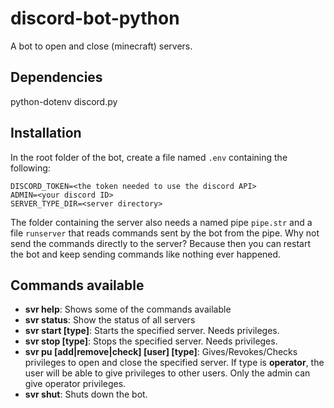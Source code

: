 # discord-bot-python
A bot to open and close (minecraft) servers.

## Dependencies
python-dotenv
discord.py

## Installation

In the root folder of the bot, create a file named `.env` containing the following:

```
DISCORD_TOKEN=<the token needed to use the discord API>
ADMIN=<your discord ID>
SERVER_TYPE_DIR=<server directory>
```

The folder containing the server also needs a named pipe `pipe.str` and a file `runserver` that reads commands sent by the bot from the pipe.
Why not send the commands directly to the server? Because then you can restart the bot and keep sending commands like nothing ever happened.

## Commands available

+ **svr help**: Shows some of the commands available
+ **svr status**: Show the status of all servers
+ **svr start [type]**: Starts the specified server. Needs privileges.
+ **svr stop [type]**: Stops the specified server. Needs privileges.
+ **svr pu [add|remove|check] [user] [type]**: Gives/Revokes/Checks privileges to open and close the specified server.
  If type is **operator**, the user will be able to give privileges to other users. Only the admin can give operator privileges. 
+ **svr shut**: Shuts down the bot.
